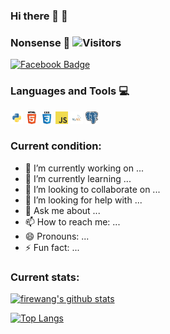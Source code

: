 ### Hi there 👋  :eyes:

<!--
**firewang/firewang** is a ✨ _special_ ✨ repository because its `README.md` (this file) appears on your GitHub profile.-->

### Nonsense 🤩 ![Visitors](https://visitor-badge.laobi.icu/badge?page_id=firewang.firewang)

[![Facebook Badge](https://img.shields.io/badge/-firewang.github.io-%231877F2.svg?&style=flat-square&logoColor=white&link=https://firewang.github.io/)](https://firewang.github.io/)


### Languages and Tools :computer:
<code><img height="20" src="https://raw.githubusercontent.com/github/explore/80688e429a7d4ef2fca1e82350fe8e3517d3494d/topics/python/python.png"></code>
<code><img height="20" src="https://raw.githubusercontent.com/github/explore/80688e429a7d4ef2fca1e82350fe8e3517d3494d/topics/html/html.png"></code>
<code><img height="20" src="https://raw.githubusercontent.com/github/explore/80688e429a7d4ef2fca1e82350fe8e3517d3494d/topics/css/css.png"></code>
<code><img height="20" src="https://raw.githubusercontent.com/github/explore/80688e429a7d4ef2fca1e82350fe8e3517d3494d/topics/javascript/javascript.png"></code>
<code><img height="20" src="https://raw.githubusercontent.com/github/explore/80688e429a7d4ef2fca1e82350fe8e3517d3494d/topics/mysql/mysql.png"></code>
<code><img height="20" src="https://raw.githubusercontent.com/github/explore/80688e429a7d4ef2fca1e82350fe8e3517d3494d/topics/postgresql/postgresql.png"></code>

### Current condition:
- 🔭 I’m currently working on ...
- 🌱 I’m currently learning ...
- 👯 I’m looking to collaborate on ...
- 🤔 I’m looking for help with ...
- 💬 Ask me about ...
- 📫 How to reach me: ...
- 😄 Pronouns: ...
- ⚡ Fun fact: ...

### Current stats:

[![firewang's github stats](https://github-readme-stats.vercel.app/api?username=firewang)](https://github.com/firewang/github-readme-stats)

[![Top Langs](https://github-readme-stats.vercel.app/api/top-langs/?username=firewang)](https://github.com/firewang/github-readme-stats)

